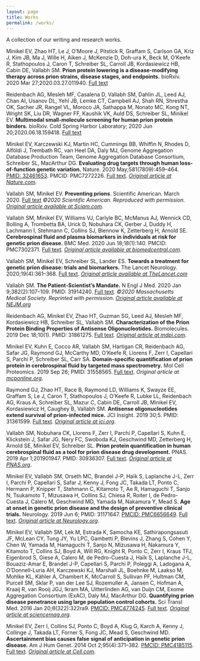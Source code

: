 ```yaml
---
layout: page
title: Works
permalink: /works/
---
```


A collection of our writing and research works.

Minikel EV, Zhao HT, Le J, O’Moore J, Pitstick R, Graffam S, Carlson GA, Kriz J, Kim JB, Ma J, Wille H, Aiken J, McKenzie D, Doh-ura K, Beck M, O’Keefe R, Stathopoulos J, Caron T, Schreiber SL, Carroll JB, Kordasiewicz HB, Cabin DE, Vallabh SM. **Prion protein lowering is a disease-modifying therapy across prion strains, disease stages, and endpoints.** bioRxiv. 2020 Mar 27;2020.03.27.011940. [Full text](/works/minikel-2020-prion-protein-lowering.pdf)

Reidenbach AG, Mesleh MF, Casalena D, Vallabh SM, Dahlin JL, Leed AJ, Chan AI, Usanov DL, Yehl JB, Lemke CT, Campbell AJ, Shah RN, Shrestha OK, Sacher JR, Rangel VL, Moroco JA, Sathappa M, Nonato MC, Kong NT, Wright SK, Liu DR, Wagner FF, Kaushik VK, Auld DS, Schreiber SL, Minikel EV. **Multimodal small-molecule screening for human prion protein binders.** bioRxiv. Cold Spring Harbor Laboratory; 2020 Jun 20;2020.06.18.159418. [Full text](/works/reidenbach-2020-multimodal-small-molecule-screening.pdf)

Minikel EV, Karczewski KJ, Martin HC, Cummings BB, Whiffin N, Rhodes D, Alföldi J, Trembath RC, van Heel DA, Daly MJ, Genome Aggregation Database Production Team, Genome Aggregation Database Consortium, Schreiber SL, MacArthur DG. **Evaluating drug targets through human loss-of-function genetic variation.** Nature. 2020 May;581(7809):459–464. [PMID: 32461653](https://pubmed.ncbi.nlm.nih.gov/32461653/). PMCID: PMC7272226. [Full text](works/minikel-2020-evaluating-drug-targets.pdf). _[Original article at Nature.com](https://doi.org/10.1038/s41586-020-2267-z)_.

Vallabh SM, Minikel EV. **Preventing prions**. Scientific American. March 2020. [Full text](works/vallabh-minikel-2020-scientificamerican-preventing-prions.pdf) _&copy;2020 Scientific American. Reproduced with permission. [Original article available at Sciam.com](https://www.scientificamerican.com/article/the-married-researchers-racing-to-stop-prion-disease/)_.

Vallabh SM, Minikel EV, Williams VJ, Carlyle BC, McManus AJ, Wennick CD, Bolling A, Trombetta BA, Urick D, Nobuhara CK, Gerber J, Duddy H, Lachmann I, Stehmann C, Collins SJ, Blennow K, Zetterberg H, Arnold SE. **Cerebrospinal fluid and plasma biomarkers in individuals at risk for genetic prion disease.** BMC Med. 2020 Jun 18;18(1):140. PMCID: PMC7302371. [Full text](vallabh-2020-cerebrospinal-fluid-and-plasma-biomarkers.pdf). _[Original article available at biomedcentral.com](https://bmcmedicine.biomedcentral.com/articles/10.1186/s12916-020-01608-8)_.

Vallabh SM, Minikel EV, Schreiber SL, Lander ES. **Towards a treatment for genetic prion disease: trials and biomarkers.** The Lancet Neurology. 2020;19(4):361–368. [Full text](https://github.com/ericminikel/prevention_plaidoyer/blob/master/manuscript.md). _[Original article available at TheLancet.com](https://www.thelancet.com/pdfs/journals/laneur/PIIS1474-4422%2819%2930403-X.pdf)_

Vallabh SM. **The Patient-Scientist’s Mandate.** N Engl J Med. 2020 Jan 9;382(2):107–109. PMID: 31914240. [Full text](works/vallabh-2020-the-patient-scientists-mandate.pdf). _&copy;2020 Massachusetts Medical Society. Reprinted with permission. [Original article available at NEJM.org](https://www.nejm.org/doi/full/10.1056/NEJMp1909471)_

Reidenbach AG, Minikel EV, Zhao HT, Guzman SG, Leed AJ, Mesleh MF, Kordasiewicz HB, Schreiber SL, Vallabh SM. **Characterization of the Prion Protein Binding Properties of Antisense Oligonucleotides.** Biomolecules. 2019 Dec 18;10(1). PMID: 31861275. [Full text](works/reidenbach-minikel-2019-characterization-of-the-prion-protein-binding.pdf). _[Original article at mdpi.com](https://www.mdpi.com/2218-273X/10/1/1)_.

Minikel EV, Kuhn E, Cocco AR, Vallabh SM, Hartigan CR, Reidenbach AG, Safar JG, Raymond GJ, McCarthy MD, O’Keefe R, Llorens F, Zerr I, Capellari S, Parchi P, Schreiber SL, Carr SA. **Domain-specific quantification of prion protein in cerebrospinal fluid by targeted mass spectrometry.** Mol Cell Proteomics. 2019 Sep 26; PMID: 31558565. [Full text](works/minikel-kuhn-2019-domain-specific-quantification.pdf). _Original article at [mcponline.org](https://www.mcponline.org/content/18/12/2388)_.

Raymond GJ, Zhao HT, Race B, Raymond LD, Williams K, Swayze EE, Graffam S, Le J, Caron T, Stathopoulos J, O’Keefe R, Lubke LL, Reidenbach AG, Kraus A, Schreiber SL, Mazur C, Cabin DE, Carroll JB, Minikel EV, Kordasiewicz H, Caughey B, Vallabh SM. **Antisense oligonucleotides extend survival of prion-infected mice.** JCI Insight. 2019 30;5. PMID: 31361599. [Full text](works/raymond-2019-antisense-oligonucleotides-extend-survival.pdf). _[Original article at jci.org](https://insight.jci.org/articles/view/131175)_.

Vallabh SM, Nobuhara CK, Llorens F, Zerr I, Parchi P, Capellari S, Kuhn E, Klickstein J, Safar JG, Nery FC, Swoboda KJ, Geschwind MD, Zetterberg H, Arnold SE, Minikel EV, Schreiber SL. **Prion protein quantification in human cerebrospinal fluid as a tool for prion disease drug development.** PNAS. 2019 Apr 1;201901947. PMID: 30936307. [Full text](works/vallabh-2019-prion-protein-quantification.pdf). _[Original article at PNAS.org](https://www.pnas.org/content/116/16/7793)_.

Minikel EV, Vallabh SM, Orseth MC, Brandel J-P, Haïk S, Laplanche J-L, Zerr I, Parchi P, Capellari S, Safar J, Kenny J, Fong JC, Takada LT, Ponto C, Hermann P, Knipper T, Stehmann C, Kitamoto T, Ae R, Hamaguchi T, Sanjo N, Tsukamoto T, Mizusawa H, Collins SJ, Chiesa R, Roiter I, de Pedro-Cuesta J, Calero M, Geschwind MD, Yamada M, Nakamura Y, Mead S. **Age at onset in genetic prion disease and the design of preventive clinical trials.** Neurology. 2019 Jun 6; PMID: 31171647. [PMCID: PMC6656649](https://www.ncbi.nlm.nih.gov/pmc/articles/PMC6656649/). [Full text](works/minikel-2019-age-of-onset-biorxiv-version.pdf). _[Original article at Neurology.org](https://n.neurology.org/content/93/2/e125.long)_.

Minikel EV, Vallabh SM, Lek M, Estrada K, Samocha KE, Sathirapongsasuti JF, McLean CY, Tung JY, Yu LPC, Gambetti P, Blevins J, Zhang S, Cohen Y, Chen W, Yamada M, Hamaguchi T, Sanjo N, Mizusawa H, Nakamura Y, Kitamoto T, Collins SJ, Boyd A, Will RG, Knight R, Ponto C, Zerr I, Kraus TFJ, Eigenbrod S, Giese A, Calero M, de Pedro-Cuesta J, Haïk S, Laplanche J-L, Bouaziz-Amar E, Brandel J-P, Capellari S, Parchi P, Poleggi A, Ladogana A, O’Donnell-Luria AH, Karczewski KJ, Marshall JL, Boehnke M, Laakso M, Mohlke KL, Kähler A, Chambert K, McCarroll S, Sullivan PF, Hultman CM, Purcell SM, Sklar P, van der Lee SJ, Rozemuller A, Jansen C, Hofman A, Kraaij R, van Rooij JGJ, Ikram MA, Uitterlinden AG, van Duijn CM, Exome Aggregation Consortium (ExAC), Daly MJ, MacArthur DG. **Quantifying prion disease penetrance using large population control cohorts.** Sci Transl Med. 2016 Jan 20;8(322):322ra9. [PMCID: PMC4774245](https://www.ncbi.nlm.nih.gov/pmc/articles/PMC4774245/). [Full text](https://github.com/ericminikel/prnp_penetrance/blob/master/manuscript.md). _[Original article at sciencemag.org](https://stm.sciencemag.org/content/scitransmed/8/322/322ra9.full.pdf)_.

Minikel EV, Zerr I, Collins SJ, Ponto C, Boyd A, Klug G, Karch A, Kenny J, Collinge J, Takada LT, Forner S, Fong JC, Mead S, Geschwind MD. **Ascertainment bias causes false signal of anticipation in genetic prion disease.** Am J Hum Genet. 2014 Oct 2;95(4):371–382. [PMCID: PMC4185115](https://www.ncbi.nlm.nih.gov/pmc/articles/PMC4185115/). [Full text](minikel-2014-ascertainment-bias-authoracceptedmanuscript.pdf). _[Original article at Cell.com](https://www.cell.com/ajhg/fulltext/S0002-9297%2914%2900386-3)_.

